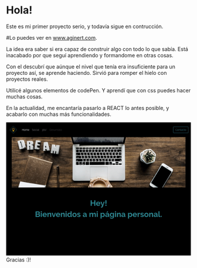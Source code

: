 # Hola!
Este es mi primer proyecto serio, y todavía sigue en contrucción. 

#Lo puedes ver en www.aginert.com.

La idea era saber si era capaz de construir algo con todo lo que sabía.
Está inacabado por que seguí aprendiendo y formandome en otras cosas. 

Con el descubrí que aúnque el nivel que tenía era insuficiente para un proyecto así, se aprende haciendo.
Sirvió para romper el hielo con proyectos reales. 

Utilicé algunos elementos de codePen. 
Y aprendí que con css puedes hacer muchas cosas. 

En la actualidad, me encantaría pasarlo a REACT lo antes posible, y acabarlo con muchas más funcionalidades. 

![alt text](public/img/video/aginertweb.gif "aginetWeb")
Gracias :)!



